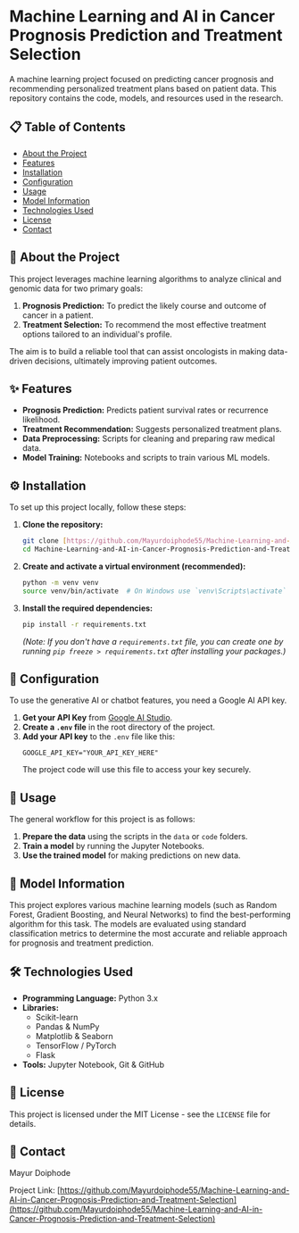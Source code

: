 # Machine Learning and AI in Cancer Prognosis Prediction and Treatment Selection



A machine learning project focused on predicting cancer prognosis and recommending personalized treatment plans based on patient data. This repository contains the code, models, and resources used in the research.

## 📋 Table of Contents
- [About the Project](#about-the-project)
- [Features](#-features)
- [Installation](#-installation)
- [Configuration](#-configuration)
- [Usage](#-usage)
- [Model Information](#-model-information)
- [Technologies Used](#-technologies-used)
- [License](#-license)
- [Contact](#-contact)

## 📖 About the Project

This project leverages machine learning algorithms to analyze clinical and genomic data for two primary goals:
1.  **Prognosis Prediction:** To predict the likely course and outcome of cancer in a patient.
2.  **Treatment Selection:** To recommend the most effective treatment options tailored to an individual's profile.

The aim is to build a reliable tool that can assist oncologists in making data-driven decisions, ultimately improving patient outcomes.

## ✨ Features

- **Prognosis Prediction:** Predicts patient survival rates or recurrence likelihood.
- **Treatment Recommendation:** Suggests personalized treatment plans.
- **Data Preprocessing:** Scripts for cleaning and preparing raw medical data.
- **Model Training:** Notebooks and scripts to train various ML models.

## ⚙️ Installation

To set up this project locally, follow these steps:

1.  **Clone the repository:**
    ```sh
    git clone [https://github.com/Mayurdoiphode55/Machine-Learning-and-AI-in-Cancer-Prognosis-Prediction-and-Treatment-Selection.git](https://github.com/Mayurdoiphode55/Machine-Learning-and-AI-in-Cancer-Prognosis-Prediction-and-Treatment-Selection.git)
    cd Machine-Learning-and-AI-in-Cancer-Prognosis-Prediction-and-Treatment-Selection
    ```

2.  **Create and activate a virtual environment (recommended):**
    ```sh
    python -m venv venv
    source venv/bin/activate  # On Windows use `venv\Scripts\activate`
    ```

3.  **Install the required dependencies:**
    ```sh
    pip install -r requirements.txt
    ```
    *(Note: If you don't have a `requirements.txt` file, you can create one by running `pip freeze > requirements.txt` after installing your packages.)*

## 🔑 Configuration

To use the generative AI or chatbot features, you need a Google AI API key.

1.  **Get your API Key** from [Google AI Studio](https://aistudio.google.com/app/apikey).
2.  **Create a `.env` file** in the root directory of the project.
3.  **Add your API key** to the `.env` file like this:
    ```
    GOOGLE_API_KEY="YOUR_API_KEY_HERE"
    ```
    The project code will use this file to access your key securely.

## 🚀 Usage

The general workflow for this project is as follows:

1.  **Prepare the data** using the scripts in the `data` or `code` folders.
2.  **Train a model** by running the Jupyter Notebooks.
3.  **Use the trained model** for making predictions on new data.

## 🧠 Model Information

This project explores various machine learning models (such as Random Forest, Gradient Boosting, and Neural Networks) to find the best-performing algorithm for this task. The models are evaluated using standard classification metrics to determine the most accurate and reliable approach for prognosis and treatment prediction.

## 🛠️ Technologies Used

- **Programming Language:** Python 3.x
- **Libraries:**
  - Scikit-learn
  - Pandas & NumPy
  - Matplotlib & Seaborn
  - TensorFlow / PyTorch
  - Flask
- **Tools:** Jupyter Notebook, Git & GitHub

## 📄 License

This project is licensed under the MIT License - see the `LICENSE` file for details.

## 📧 Contact

Mayur Doiphode

Project Link: [https://github.com/Mayurdoiphode55/Machine-Learning-and-AI-in-Cancer-Prognosis-Prediction-and-Treatment-Selection](https://github.com/Mayurdoiphode55/Machine-Learning-and-AI-in-Cancer-Prognosis-Prediction-and-Treatment-Selection)
